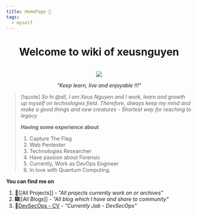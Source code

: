```yaml
---
title: HomePage 🏡
tags:
  - myself
---
```


<div align="center">
	<h1>Welcome to wiki of xeusnguyen</h1><br>
	<img src="https://avatars.githubusercontent.com/u/74602538?s=400&v=4">
    <em><p style="text-align: center;">"Keep learn, live and enjoyable !!!"</p></em>
</div>

> [!quote] *So hi @all, I am Xeus Nguyen and I work, learn and growth up myself on technologies field. Therefore, always keep my mind and make a good things and new creatures - Shortest way for reaching to legacy*
> 
> **Having some experience about** 
> 1. Capture The Flag
> 2. Web Pentester
> 3. Technologies Researcher
> 4. Have passion about Forensic
> 5. Currently, Work as DevOps Engineer
> 6. In love with Quantum Computing.
 
 **You can find me on** 
1. 🏢[[All Projects]] - *"All projects currently work on or archives"*
2. 🎆[[All Blogs]]  - *"All blog which I have and share to community"*
3. 🔱[DevSecOps - CV](https://drive.google.com/file/d/1pa8X7JaO3fL3YT5n-7cGPh-2Ns7zGo4S/view?usp=sharing) - *"Currently Job - DevSecOps"*
